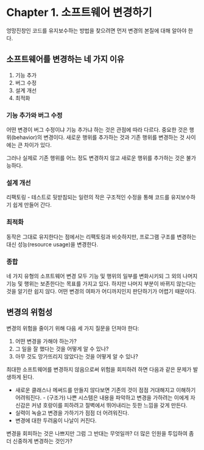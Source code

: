 # Chapter 1. 소프트웨어 변경하기

엉망진창인 코드를 유지보수하는 방법을 찾으려면 먼저 변경의 본질에 대해 알아야 한다.

## 소프트웨어를 변경하는 네 가지 이유

1. 기능 추가
2. 버그 수정
3. 설계 개선
4. 최적화

### 기능 추가와 버그 수정

어떤 변경이 버그 수정이냐 기능 추가냐 하는 것은 관점에 따라 다르다. 중요한 것은 행위(behavior)의 변경이다. 새로운 행위를 추가하는 것과 기존 행위를 변경하는 것 사이에는 큰 차이가 있다.

그러나 실제로 기존 행위를 어느 정도 변경하지 않고 새로운 행위를 추가하는 것은 불가능하다.

### 설계 개선

리팩토링 - 테스트로 뒷받침되는 일련의 작은 구조적인 수정을 통해 코드를 유지보수하기 쉽게 만들어 간다.

### 최적화

동작은 그대로 유지한다는 점에서는 리팩토링과 비슷하지만, 프로그램 구조를 변경하는 대신 성능(resource usage)을 변경한다.

### 종합

네 가지 유형의 소프트웨어 변경 모두 기능 및 행위의 일부를 변화시키되 그 외의 나머지 기능 및 행위는 보존한다는 목표를 가지고 있다. 하지만 나머지 부분이 바뀌지 않는다는 것을 알기란 쉽지 않다. 어떤 변경의 여파가 어디까지인지 판단하기가 어렵기 때문이다.

## 변경의 위험성

변경의 위험을 줄이기 위해 다음 세 가지 질문을 던져야 한다:

1. 어떤 변경을 가해야 하는가?
2. 그 일을 잘 했다는 것을 어떻게 알 수 있나?
3. 아무 것도 망가뜨리지 않았다는 것을 어떻게 알 수 있나?

최대한 소프트웨어를 변경하지 않음으로써 위험을 회피하려 하면 다음과 같은 문제가 발생하게 된다.

- 새로운 클래스나 메써드를 만들지 않다보면 기존의 것이 점점 거대해지고 이해하기 어려워진다.
        - (구조가) 나쁜 시스템은 내용을 파악하고 변경을 가하려는 이에게 자신감은 커녕 호랑이를 피하려고 절벽에서 뛰어내리는 듯한 느낌을 갖게 만든다.
- 실력이 녹슬고 변경을 가하기가 점점 더 어려워진다.
- 변경에 대한 두려움이 나날이 커진다.

변경을 회피하는 것은 나쁘지만 그럼 그 반대는 무엇일까? 더 많은 인원을 투입하여 좀 더 신중하게 변경하는 것인가?
